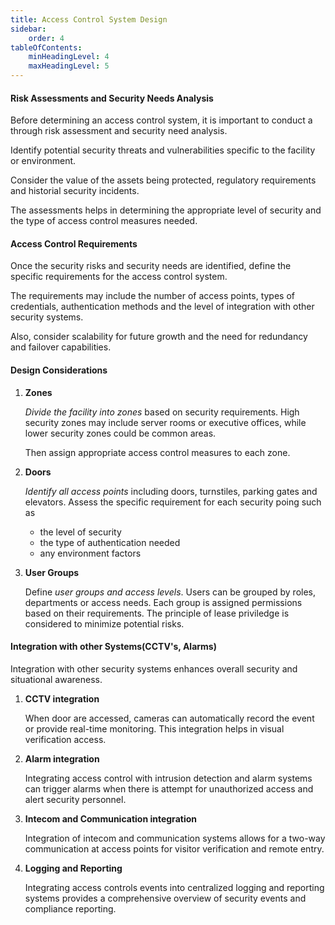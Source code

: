 ```yaml
---
title: Access Control System Design
sidebar:
    order: 4
tableOfContents:
    minHeadingLevel: 4
    maxHeadingLevel: 5
---
```


#### Risk Assessments and Security Needs Analysis

Before determining an access control system, it is important to conduct a through
risk assessment and security need analysis.

Identify potential security threats and vulnerabilities specific to the facility
or environment.

Consider the value of the assets being protected, regulatory requirements and 
historial security incidents.

The assessments helps in determining the appropriate level of security and the
type of access control measures needed.

#### Access Control Requirements

Once the security risks and security needs are identified, define the specific 
requirements for the access control system.

The requirements may include the number of access points, types of credentials,
authentication methods and the level of integration with other security systems.

Also, consider scalability for future growth and the need for redundancy and
failover capabilities.

#### Design Considerations

1. **Zones**

    *Divide the facility into zones* based on security requirements. High security
    zones may include server rooms or executive offices, while lower security
    zones could be common areas.

    Then assign appropriate access control measures to each zone.

2. **Doors**

    *Identify all access points* including doors, turnstiles, parking gates and 
    elevators. Assess the specific requirement for each security poing such as
    - the level of security
    - the type of authentication needed
    - any environment factors

3. **User Groups**

    Define *user groups and access levels*. Users can be grouped by roles, departments
    or access needs. Each group is assigned permissions based on their requirements.
    The principle of lease priviledge is considered to minimize potential risks.

#### Integration with other Systems(CCTV's, Alarms)

Integration with other security systems enhances overall security and situational
awareness.

1. **CCTV integration**

    When door are accessed, cameras can automatically record the event or provide
    real-time monitoring. This integration helps in visual verification access.

2. **Alarm integration**

    Integrating access control with intrusion detection and alarm systems can
    trigger alarms when there is attempt for unauthorized access and alert security
    personnel.

3. **Intecom and Communication integration**

    Integration of intecom and communication systems allows for a two-way
    communication at access points for visitor verification and remote entry.

4. **Logging and Reporting**

    Integrating access controls events into centralized logging and reporting
    systems provides a comprehensive overview of security events and compliance
    reporting.
